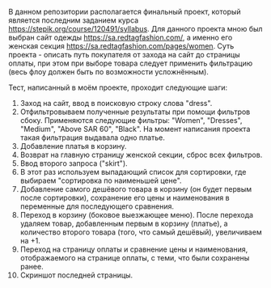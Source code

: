 В данном репозитории располагается финальный проект, который является последним заданием курса https://stepik.org/course/120491/syllabus. Для данного проекта мною был выбран сайт одежды https://sa.redtagfashion.com/, а именно его женская секция https://sa.redtagfashion.com/pages/women. Суть проекта - описать путь покупателя от захода на сайт до страницы оплаты, при этом при выборе товара следует применить фильтрацию (весь флоу должен быть по возможности усложнённым).

Тест, написанный в моём проекте, проходит следующие шаги:
1. Заход на сайт, ввод в поисковую строку слова "dress".
2. Отфильтровываем полученные результаты при помощи фильтров сбоку. Применяются следующие фильтры: "Women", "Dresses", "Medium", "Above SAR 60", "Black". На момент написания проекта такая фильтрация выдавала одно платье.
3. Добавление платья в корзину.
4. Возврат на главную страницу женской секции, сброс всех фильтров.
5. Ввод второго запроса ("skirt").
6. В этот раз используем выпадающий список для сортировки, где выбираем "сортировка по наименьшей цене".
7. Добавление самого дешёвого товара в корзину (он будет первым после сортировки), сохранение его цены и наименования в переменные для последующего сравнения.
8. Переход в корзину (боковое выезжающее меню). После перехода удаляем товар, добавленным первым в корзину (платье), а количество второго товара (того, что самый дешёвый), увеличиваем на +1.
9. Переход на страницу оплаты и сравнение цены и наименования, отображаемого на странице оплаты, с теми, что были сохранены ранее.
10. Скриншот последней страницы.

